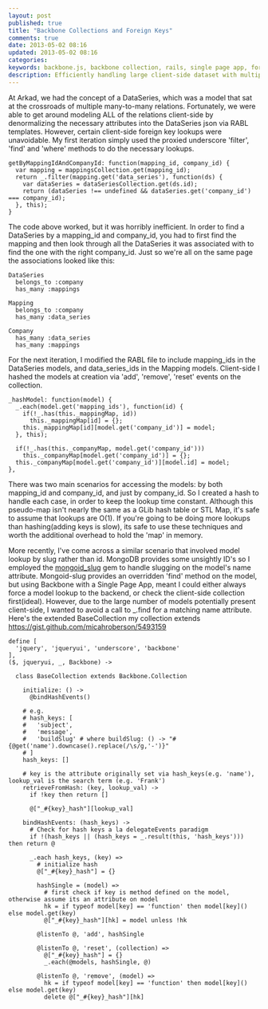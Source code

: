 ```yaml
---
layout: post
published: true
title: "Backbone Collections and Foreign Keys"
comments: true
date: 2013-05-02 08:16
updated: 2013-05-02 08:16
categories: 
keywords: backbone.js, backbone collection, rails, single page app, foreign key
description: Efficiently handling large client-side dataset with multiple foreign-key lookups in Backbone.js.
---
```


At Arkad, we had the concept of a DataSeries, which was a model that sat at the crossroads of multiple many-to-many relations. Fortunately, we were able to get around modeling ALL of the relations client-side by denormalizing the necessary attributes into the DataSeries json via RABL templates. However, certain client-side foreign key lookups were unavoidable. My first iteration simply used the proxied underscore 'filter', 'find' and 'where' methods to do the necessary lookups.

<!--more-->

    getByMappingIdAndCompanyId: function(mapping_id, company_id) {
      var mapping = mappingsCollection.get(mapping_id);
      return _.filter(mapping.get('data_series'), function(ds) {
        var dataSeries = dataSeriesCollection.get(ds.id);
        return (dataSeries !== undefined && dataSeries.get('company_id') === company_id);
      }, this);
    }
    
The code above worked, but it was horribly inefficient. In order to find a DataSeries by a mapping_id and company_id, you had to first find the mapping and then look through all the DataSeries it was associated with to find the one with the right company_id. Just so we're all on the same page the associations looked like this:

    DataSeries
      belongs_to :company
      has_many :mappings
      
    Mapping
      belongs_to :company
      has_many :data_series
      
    Company
      has_many :data_series
      has_many :mappings
      
For the next iteration, I modified the RABL file to include mapping_ids in the DataSeries models, and data_series_ids in the Mapping models. Client-side I hashed the models at creation via 'add', 'remove', 'reset' events on the collection. 

    _hashModel: function(model) {
      _.each(model.get('mapping_ids'), function(id) {
        if(!_.has(this._mappingMap, id))
          this._mappingMap[id] = {};
        this._mappingMap[id][model.get('company_id')] = model;
      }, this);

      if(!_.has(this._companyMap, model.get('company_id')))
        this._companyMap[model.get('company_id')] = {};
      this._companyMap[model.get('company_id')][model.id] = model;
    },

There was two main scenarios for accessing the models: by both mapping_id and company_id, and just by company_id. So I created a hash to handle each case, in order to keep the lookup time constant. Although this pseudo-map isn't nearly the same as a GLib hash table or STL Map, it's safe to assume that lookups are O(1). If you're going to be doing more lookups than hashing(adding keys is slow), its safe to use these techniques and worth the additional overhead to hold the 'map' in memory. 

More recently, I've come across a similar scenario that involved model lookup by slug rather than id. MongoDB provides some unsightly ID's so I employed the [mongoid_slug](https://github.com/digitalplaywright/mongoid-slug) gem to handle slugging on the model's name attribute. Mongoid-slug provides an overridden 'find' method on the model, but using Backbone with a Single Page App, meant I could either always force a model lookup to the backend, or check the client-side collection first(ideal). However, due to the large number of models potentially present client-side, I wanted to avoid a call to _.find for a matching name attribute. Here's the extended BaseCollection my collection extends https://gist.github.com/micahroberson/5493159

    define [
      'jquery', 'jqueryui', 'underscore', 'backbone'
    ], 
    ($, jqueryui, _, Backbone) ->
    
      class BaseCollection extends Backbone.Collection
 
        initialize: () ->
          @bindHashEvents()
        
        # e.g.
        # hash_keys: [
        #   'subject',
        #   'message',
        #   'buildSlug' # where buildSlug: () -> "#{@get('name').downcase().replace(/\s/g,'-')}"
        # ]
        hash_keys: []
 
        # key is the attribute originally set via hash_keys(e.g. 'name'), lookup_val is the search term (e.g. 'Frank')
        retrieveFromHash: (key, lookup_val) ->
          if !key then return []
      
          @["_#{key}_hash"][lookup_val]
 
        bindHashEvents: (hash_keys) ->
          # Check for hash keys a la delegateEvents paradigm
          if !(hash_keys || (hash_keys = _.result(this, 'hash_keys'))) then return @
 
          _.each hash_keys, (key) =>
            # initialize hash
            @["_#{key}_hash"] = {}
        
            hashSingle = (model) =>
              # first check if key is method defined on the model, otherwise assume its an attribute on model
              hk = if typeof model[key] == 'function' then model[key]() else model.get(key)
              @["_#{key}_hash"][hk] = model unless !hk
 
            @listenTo @, 'add', hashSingle
 
            @listenTo @, 'reset', (collection) =>
              @["_#{key}_hash"] = {}
              _.each(@models, hashSingle, @)
 
            @listenTo @, 'remove', (model) =>
              hk = if typeof model[key] == 'function' then model[key]() else model.get(key)
              delete @["_#{key}_hash"][hk]